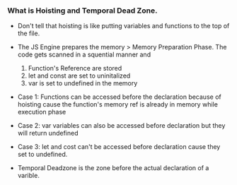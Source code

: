 ### What is Hoisting and Temporal Dead Zone.

-   Don't tell that hoisting is like putting variables and functions to the top of the file.

-   The JS Engine prepares the memory > Memory Preparation Phase. The code gets scanned in a squential manner and

    1. Function's Reference are stored
    2. let and const are set to uninitalized
    3. var is set to undefined in the memory

-   Case 1: Functions can be accessed before the declaration because of hoisting cause the function's memory ref is already in memory while execution phase

-   Case 2: var variables can also be accessed before declaration but they will return undefined

-   Case 3: let and cost can't be accessed before declaration cause they set to undefined.

-   Temporal Deadzone is the zone before the actual declaration of a varible.
